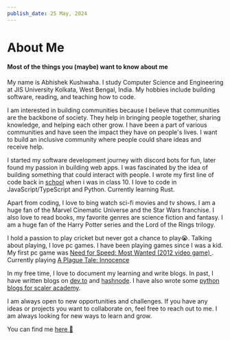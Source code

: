 ```yaml
---
publish_date: 25 May, 2024
---
```


# About Me

#### Most of the things you (maybe) want to know about me

My name is Abhishek Kushwaha. I study Computer Science and Engineering at JIS University Kolkata, West Bengal, India. My hobbies include building software, reading, and teaching how to code.

I am interested in building communities because I believe that communities are the backbone of society. They help in bringing people together, sharing knowledge, and helping each other grow. I have been a part of various communities and have seen the impact they have on people's lives. I want to build an inclusive community where people could share ideas and receive help.

I started my software development journey with discord bots for fun, later found my passion in building web apps. I was fascinated by the idea of building something that could interact with people. I wrote my first line of code back in [school](https://www.khalsaschoolkolkata.org/) when i was in class 10. I love to code in JavaScript/TypeScript and Python. Currently learning Rust.

Apart from coding, I love to bing watch sci-fi movies and tv shows. I am a huge fan of the Marvel Cinematic Universe and the Star Wars franchise. I also love to read books, my favorite genres are science fiction and fantasy. I am a huge fan of the Harry Potter series and the Lord of the Rings trilogy.

I hold a passion to play cricket but never got a chance to play😭. Talking about playing, I love pc games. I have been playing games since I was a kid. My first pc game was [Need for Speed: Most Wanted (2012 video game) ](<https://en.wikipedia.org/wiki/Need_for_Speed:_Most_Wanted_(2012_video_game)>). Currently playing [A Plague Tale: Innocence](https://en.wikipedia.org/wiki/A_Plague_Tale:_Innocence)

In my free time, I love to document my learning and write blogs. In past, I have written blogs on [dev.to](https://dev.to/abbhiishek) and [hashnode](https://h.abhishekkushwaha.me/). I have also wrote some [python blogs for scaler academy](https://www.scaler.com/topics/author/abhishek-kushwaha/).

I am always open to new opportunities and challenges. If you have any ideas or projects you want to collaborate on, feel free to reach out to me. I am always looking for new ways to learn and grow.

You can find me [here 👀](/links)
